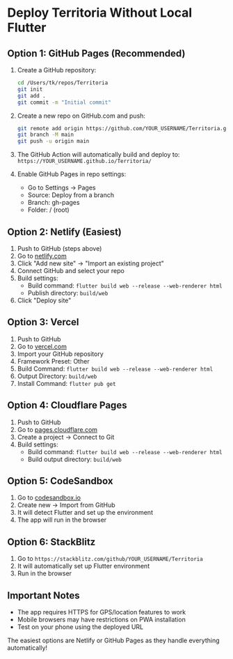 # Deploy Territoria Without Local Flutter

## Option 1: GitHub Pages (Recommended)

1. Create a GitHub repository:
   ```bash
   cd /Users/tk/repos/Territoria
   git init
   git add .
   git commit -m "Initial commit"
   ```

2. Create a new repo on GitHub.com and push:
   ```bash
   git remote add origin https://github.com/YOUR_USERNAME/Territoria.git
   git branch -M main
   git push -u origin main
   ```

3. The GitHub Action will automatically build and deploy to:
   `https://YOUR_USERNAME.github.io/Territoria/`

4. Enable GitHub Pages in repo settings:
   - Go to Settings → Pages
   - Source: Deploy from a branch
   - Branch: gh-pages
   - Folder: / (root)

## Option 2: Netlify (Easiest)

1. Push to GitHub (steps above)
2. Go to [netlify.com](https://netlify.com)
3. Click "Add new site" → "Import an existing project"
4. Connect GitHub and select your repo
5. Build settings:
   - Build command: `flutter build web --release --web-renderer html`
   - Publish directory: `build/web`
6. Click "Deploy site"

## Option 3: Vercel

1. Push to GitHub
2. Go to [vercel.com](https://vercel.com)
3. Import your GitHub repository
4. Framework Preset: Other
5. Build Command: `flutter build web --release --web-renderer html`
6. Output Directory: `build/web`
7. Install Command: `flutter pub get`

## Option 4: Cloudflare Pages

1. Push to GitHub
2. Go to [pages.cloudflare.com](https://pages.cloudflare.com)
3. Create a project → Connect to Git
4. Build settings:
   - Build command: `flutter build web --release --web-renderer html`
   - Build output directory: `build/web`

## Option 5: CodeSandbox

1. Go to [codesandbox.io](https://codesandbox.io)
2. Create new → Import from GitHub
3. It will detect Flutter and set up the environment
4. The app will run in the browser

## Option 6: StackBlitz

1. Go to `https://stackblitz.com/github/YOUR_USERNAME/Territoria`
2. It will automatically set up Flutter environment
3. Run in the browser

## Important Notes

- The app requires HTTPS for GPS/location features to work
- Mobile browsers may have restrictions on PWA installation
- Test on your phone using the deployed URL

The easiest options are Netlify or GitHub Pages as they handle everything automatically!